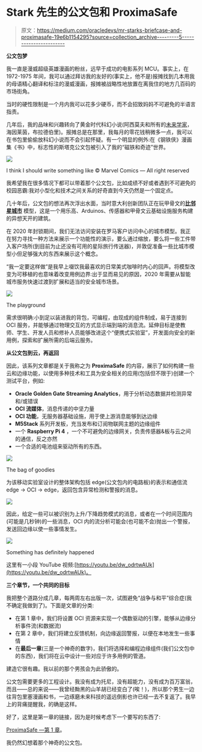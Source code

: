 # Stark 先生的公文包和 ProximaSafe

> 原文：<https://medium.com/oracledevs/mr-starks-briefcase-and-proximasafe-19e6b1154295?source=collection_archive---------5----------------------->

**公文包梦**

我一直是漫威超级英雄漫画的粉丝，远早于成功的电影系列 MCU。事实上，在 1972-1975 年间，我可以通过拜访我的友好的(事实上，他不是)报摊找到几本用我的母语精心翻译和标注的漫威漫画，报摊被战略性地放置在离我住的地方几百码的市场街角。

当时的硬性限制是一个月内我可以花多少硬币，而不会招致妈妈不可避免的半语言指责。

几年后，我的品味和兴趣转向了黄金时代科幻小说(阿西莫夫和所有的[未来学家](https://en.wikipedia.org/wiki/Futurians)，海因莱茵，布拉德伯里)。报摊总是在那里，我每月的零花钱稍微多一点，我可以在书包里偷偷放科幻小说而不会引起怀疑。有一个明显的例外:在《钢铁侠》漫画集《书》中，标志性的斯塔克公文包被引入了我的“磁铁和奇迹”世界。

![](img/ba395773f2a655711775d3857dd092ed.png)

I think I should write something like © Marvel Comics — All right reserved

我希望我在很多情况下都可以带着那个公文包，比如成绩不好或者遇到不可避免的校园恶霸:我对小型化和技术之间关系的好奇直到今天仍然是一个固定点。

几十年后，公文包的想法再次浮出水面，当时意大利创新团队正在玩甲骨文的[**比邻星城市**](https://www.youtube.com/watch?v=aJUSEEagm8Q) 模型，这是一个用乐高、Arduinos、传感器和甲骨文云基础设施服务构建的异想天开的建筑。

在 2020 年封锁期间，我们无法访问安装在罗马客户访问中心的城市模型。我正在努力寻找一种方法来展示一个功能性的演示，要么通过缩放，要么将一些工件带入客户场所(到目前为止还没有可用的星际旅行传送器)，并敦促准备一些比城市模型小但足够强大的东西来展示这个概念。

“我一定要这样做”是我早上啜饮我最喜欢的日常美式咖啡时内心的回声。将模型改变为可移植的也意味着改变用例边界:出于显而易见的原因，2020 年需要从智能城市服务快速过渡到扩展和适当的安全城市场景。

![](img/3a9ec022d44ace1a1ac7a4c8a6829914.png)

The playground

需求很明确:小到足以装进我的背包，可编程，由现成的组件制成，易于连接到 OCI 服务，并能够通过物理交互的方式显示端到端的消息流。延伸目标是使教师、学生、开发人员和修补人员能够改进这个“便携式实验室”，开发面向安全的新用例，探索和扩展所需的后端云服务。

**从公文包到云，再返回**

因此，该系列文章都是关于我称之为 **ProximaSafe** 的内容，展示了如何构建一些云和边缘功能，以使用多种技术和工具为安全相关的应用(包括但不限于)创建一个测试平台，例如:

*   **Oracle Golden Gate Streaming Analytics**，用于分析动态数据并检测异常和/或错误
*   **OCI 流媒体**，消息传递的中坚力量
*   **OCI 功能**，无服务器基础设施，用于使上游消息能够到达边缘
*   **M5Stack** 系列开发板，充当发布和订阅物联网主题的边缘组件
*   一个 **Raspberry Pi 4** ，一个不可避免的边缘网关，负责传感器&板与云之间的通信，反之亦然
*   一个合适的电池组来驱动所有的东西。

![](img/124e2afec9faf3493059248889d50196.png)

The bag of goodies

为该移动实验室设计的整体架构包括 edge(公文包内的电路板)的表示和通信流 edge -> OCI -> edge，返回包含异常检测和警报的消息。

![](img/d1071939f7855bee4b64d9cf77b3d8da.png)

因此，给定一些可以被识别为上升/下降趋势模式的消息，或者在一个时间范围内(可能是几秒钟)的一些消息，OCI 内的流分析可能会(也可能不会)抛出一个警报，发送回边缘以使一些事情发生。

![](img/4d6d04c410e95311b2927ad6478190e4.png)

Something has definitely happened

这里有一小段 YouTube 视频:[https://youtu.be/dw_odrtwAUk](https://youtu.be/dw_odrtwAUk)。

**三个章节，一个共同的目标**

我把整个道路分成几章，每两周左右出版一次，试图避免“战争与和平”综合症(我不确定我做到了)。下面是文章的分类:

*   在第 1 章中，我们将设置 OCI 资源来实现一个偶数驱动的引擎，能够从边缘分析事件流(和数据流)
*   在第 2 章中，我们将建立反馈机制，向边缘返回警报，以便在本地发生一些事情
*   在**最后一章**(三是一个神奇的数字)，我们将选择和编程边缘组件(我们公文包中的东西)，我们将在云中设计一些对应于许多用例的管道。

建造它很有趣。我以前的那个男孩会为此骄傲的。

公文包需要更多的工程设计。我没有成为托尼，没有超能力，没有成为百万富翁，而且——总的来说——我曾经黝黑的山羊胡已经变白了(唉！)，所以那个男生一边往背包里塞漫画和书，一边琢磨未来科技的遥远倒影也许已经一去不复返了。我早上的背痛提醒我，的确是这样。

好了，这里是第一章的链接，因为是时候考虑下一个要写的东西了:

[ProximaSafe —第 1 章](https://developer.oracle.com/proximasafe/chapter-1/?source=:ex:of:::::RC_WWMK210721P00049:Medium&SC=:ex:of:::::RC_WWMK210721P00049:Medium&pcode=WWMK210721P00049)。

我仍然幻想着那个神奇的公文包。